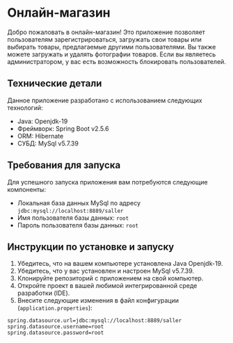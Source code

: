 # Онлайн-магазин

Добро пожаловать в онлайн-магазин! Это приложение позволяет пользователям зарегистрироваться, загружать свои товары или выбирать товары, предлагаемые другими пользователями. Вы также можете загружать и удалять фотографии товаров. Если вы являетесь администратором, у вас есть возможность блокировать пользователей.

## Технические детали

Данное приложение разработано с использованием следующих технологий:

- Java: Openjdk-19
- Фреймворк: Spring Boot v2.5.6
- ORM: Hibernate
- СУБД: MySql v5.7.39

## Требования для запуска

Для успешного запуска приложения вам потребуются следующие компоненты:

- Локальная база данных MySql по адресу `jdbc:mysql://localhost:8889/saller`
- Имя пользователя базы данных: `root`
- Пароль пользователя базы данных: `root`

## Инструкции по установке и запуску

1. Убедитесь, что на вашем компьютере установлена Java Openjdk-19.
2. Убедитесь, что у вас установлен и настроен MySql v5.7.39.
3. Клонируйте репозиторий с приложением на свой компьютер.
4. Откройте проект в вашей любимой интегрированной среде разработки (IDE).
5. Внесите следующие изменения в файл конфигурации (`application.properties`):

```properties
spring.datasource.url=jdbc:mysql://localhost:8889/saller
spring.datasource.username=root
spring.datasource.password=root
